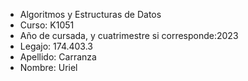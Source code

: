 * Algoritmos y Estructuras de Datos
* Curso: K1051
* Año de cursada, y cuatrimestre si corresponde:2023
* Legajo: 174.403.3
* Apellido: Carranza
* Nombre: Uriel
